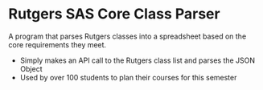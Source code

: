 # Rutgers SAS Core Class Parser
A program that parses Rutgers classes into a spreadsheet based on the core requirements they meet.

- Simply makes an API call to the Rutgers class list and parses the JSON Object
- Used by over 100 students to plan their courses for this semester
